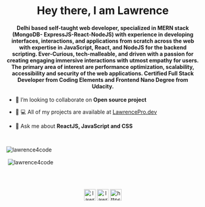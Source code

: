 <h1 align="center">Hey there, I am Lawrence</h1>
<h4 align="center">Delhi based self-taught web developer, specialized in MERN stack (MongoDB- ExpressJS-React-NodeJS) with experience in developing interfaces, interactions, and applications from scratch across the web with expertise in JavaScript, React, and NodeJS for the backend scripting. Ever-Curious, tech-malleable, and driven with a passion for creating engaging immersive interactions with utmost empathy for users. The primary area of interest are performance optimization, scalability, accessibility and security of the web applications. Certified Full Stack Developer from Coding Elements and Frontend Nano Degree from Udacity.</h4>

- 👯  I’m looking to collaborate on **Open source project**

- 👨‍ 💻 All of my projects are available at [LawrencePro.dev](https://www.lawrencepro.dev)

- 💬  Ask me about **ReactJS, JavaScript and CSS**

<br>


<p><img align="center" src="https://github-readme-stats.vercel.app/api/top-langs/?username=lawrence4code&layout=compact&hide=html" alt="lawrence4code" /></p>


<p>&nbsp;<img align="center" src="https://github-readme-stats.vercel.app/api?username=lawrence4code&show_icons=true" alt="lawrence4code" /></p>

<br/>
<br/>
<p align="center">
<a href="https://twitter.com/lawrence4code" target="blank"><img align="center" src="https://cdn.jsdelivr.net/npm/simple-icons@3.0.1/icons/twitter.svg" alt="lawrence4code" height="30" width="30" /></a>
<a href="https://linkedin.com/in/lawrencedass" target="blank"><img align="center" src="https://cdn.jsdelivr.net/npm/simple-icons@3.0.1/icons/linkedin.svg" alt="lawrencedass" height="30" width="30" /></a>
<a href="https://stackoverflow.com/users/https://stackoverflow.com/users/7517950/lawrence" target="blank"><img align="center" src="https://cdn.jsdelivr.net/npm/simple-icons@3.0.1/icons/stackoverflow.svg" alt="https://stackoverflow.com/users/7517950/lawrence" height="30" width="30" /></a>
</p>
